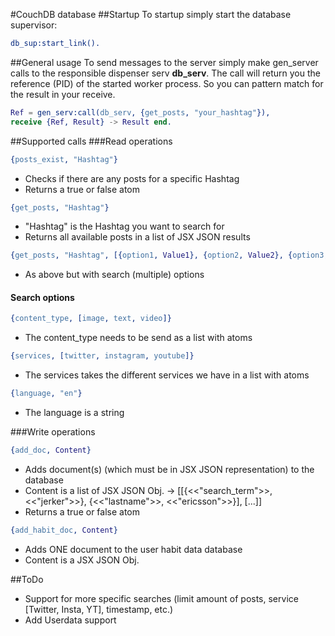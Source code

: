 #CouchDB database
##Startup
To startup simply start the database supervisor:
```erlang
db_sup:start_link().
```

##General usage
To send messages to the server simply make gen_server calls to the responsible dispenser serv <b>db_serv</b>.
The call will return you the reference (PID) of the started worker process.
So you can pattern match for the result in your receive.
```erlang
Ref = gen_serv:call(db_serv, {get_posts, "your_hashtag"}),
receive {Ref, Result} -> Result end.
```

##Supported calls
###Read operations
```erlang
{posts_exist, "Hashtag"}
```
* Checks if there are any posts for a specific Hashtag
* Returns a true or false atom

```erlang
{get_posts, "Hashtag"}
```
* "Hashtag" is the Hashtag you want to search for
* Returns all available posts in a list of JSX JSON results

```erlang
{get_posts, "Hashtag", [{option1, Value1}, {option2, Value2}, {option3, Value3}, {optionN, ValueN}]}
```
* As above but with search (multiple) options

#### Search options
```erlang
{content_type, [image, text, video]}
```
* The content_type needs to be send as a list with atoms

```erlang
{services, [twitter, instagram, youtube]}
```
* The services takes the different services we have in a list with atoms

```erlang
{language, "en"}
```
* The language is a string

###Write operations
```erlang
{add_doc, Content}
```
* Adds document(s) (which must be in JSX JSON representation) to the database
* Content is a list of JSX JSON Obj. -> [[{<<"search_term">>, <<"jerker">>}, {<<"lastname">>, <<"ericsson">>}], [...]]
* Returns a true or false atom

```erlang
{add_habit_doc, Content}
```
* Adds ONE document to the user habit data database
* Content is a JSX JSON Obj.

##ToDo
* Support for more specific searches (limit amount of posts, service [Twitter, Insta, YT], timestamp, etc.)
* Add Userdata support
